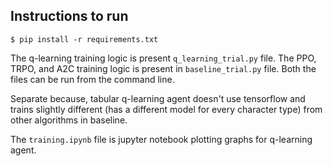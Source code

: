 ## Instructions to run

```shell script
$ pip install -r requirements.txt
```

The q-learning training logic is present `q_learning_trial.py` file.
The PPO, TRPO, and A2C training logic is present in `baseline_trial.py` file.
 Both the files can be run from the command line.

Separate because, tabular q-learning agent doesn't use tensorflow and trains slightly different
 (has a different model for every character type) from other algorithms in baseline.
 
The `training.ipynb` file is jupyter notebook plotting graphs for q-learning agent.
 
